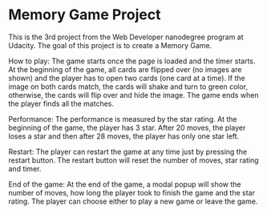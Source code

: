 # Memory Game Project


This is the 3rd project from the Web Developer nanodegree program at Udacity.
The goal of this project is to create a Memory Game. 

How to play:
The game starts once the page is loaded and the timer starts. At the beginning of the game, all cards are flipped over (no images are shown) and the player has to open two cards (one card at a time).
If the image on both cards match, the cards will shake and turn to green color, otherwise, the cards will flip over and hide the image.
The game ends when the player finds all the matches.

Performance:
The performance is measured by the star rating. At the beginning of the game, the player has 3 star. After 20 moves, the player loses a star and then after 28 moves, the player has only one star left.

Restart:
The player can restart the game at any time just by pressing the restart button. The restart button will reset the number of moves, star rating and timer.

End of the game:
At the end of the game, a modal popup will show the number of moves, how long the player  took to finish the game and the star rating. The player can choose either to play a new game or leave the game.
